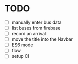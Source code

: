 # TODO

* [ ] manually enter bus data
* [ ] list buses from firebase
* [ ] record an arrival
* [ ] move the title into the Navbar
* [ ] ES6 mode
* [ ] flow
* [ ] setup CI
